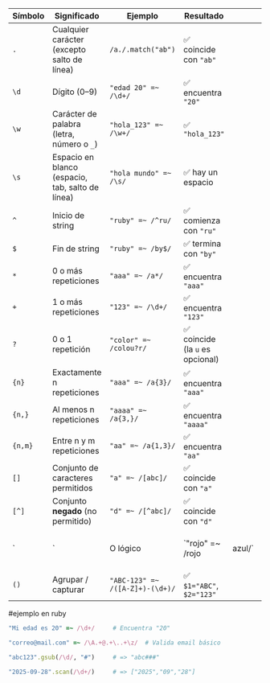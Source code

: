 | Símbolo | Significado                                      | Ejemplo                         | Resultado                       |        |                         |
| ------- | ------------------------------------------------ | ------------------------------- | ------------------------------- | ------ | ----------------------- |
| `.`     | Cualquier carácter (excepto salto de línea)      | `/a./.match("ab")`              | ✅ coincide con `"ab"`           |        |                         |
| `\d`    | Dígito (0–9)                                     | `"edad 20" =~ /\d+/`            | ✅ encuentra `"20"`              |        |                         |
| `\w`    | Carácter de palabra (letra, número o `_`)        | `"hola_123" =~ /\w+/`           | ✅ `"hola_123"`                  |        |                         |
| `\s`    | Espacio en blanco (espacio, tab, salto de línea) | `"hola mundo" =~ /\s/`          | ✅ hay un espacio                |        |                         |
| `^`     | Inicio de string                                 | `"ruby" =~ /^ru/`               | ✅ comienza con `"ru"`           |        |                         |
| `$`     | Fin de string                                    | `"ruby" =~ /by$/`               | ✅ termina con `"by"`            |        |                         |
| `*`     | 0 o más repeticiones                             | `"aaa" =~ /a*/`                 | ✅ encuentra `"aaa"`             |        |                         |
| `+`     | 1 o más repeticiones                             | `"123" =~ /\d+/`                | ✅ encuentra `"123"`             |        |                         |
| `?`     | 0 o 1 repetición                                 | `"color" =~ /colou?r/`          | ✅ coincide (la `u` es opcional) |        |                         |
| `{n}`   | Exactamente n repeticiones                       | `"aaa" =~ /a{3}/`               | ✅ encuentra `"aaa"`             |        |                         |
| `{n,}`  | Al menos n repeticiones                          | `"aaaa" =~ /a{3,}/`             | ✅ encuentra `"aaaa"`            |        |                         |
| `{n,m}` | Entre n y m repeticiones                         | `"aa" =~ /a{1,3}/`              | ✅ encuentra `"aa"`              |        |                         |
| `[]`    | Conjunto de caracteres permitidos                | `"a" =~ /[abc]/`                | ✅ coincide con `"a"`            |        |                         |
| `[^]`   | Conjunto **negado** (no permitido)               | `"d" =~ /[^abc]/`               | ✅ coincide con `"d"`            |        |                         |
| `       | `                                                | O lógico                        | `"rojo" =~ /rojo                | azul/` | ✅ coincide con `"rojo"` |
| `()`    | Agrupar / capturar                               | `"ABC-123" =~ /([A-Z]+)-(\d+)/` | ✅ `$1="ABC"`, `$2="123"`        |        |                         |


#ejemplo en ruby
```ruby
"Mi edad es 20" =~ /\d+/     # Encuentra "20"

"correo@mail.com" =~ /\A.+@.+\..+\z/  # Valida email básico

"abc123".gsub(/\d/, "#")     # => "abc###"

"2025-09-28".scan(/\d+/)     # => ["2025","09","28"]
```
